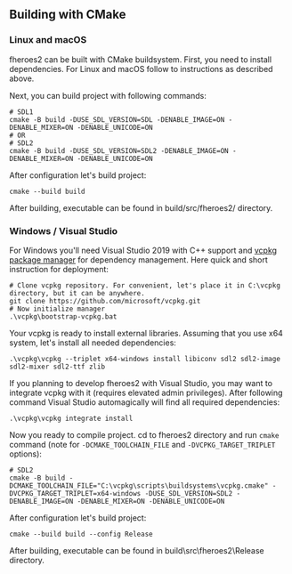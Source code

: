 Building with CMake
--------------------------------
### Linux and macOS

fheroes2 can be built with CMake buildsystem. First, you need to install dependencies. For Linux and macOS follow to instructions as described above.

Next, you can build project with following commands:

```shell
# SDL1
cmake -B build -DUSE_SDL_VERSION=SDL -DENABLE_IMAGE=ON -DENABLE_MIXER=ON -DENABLE_UNICODE=ON
# OR
# SDL2
cmake -B build -DUSE_SDL_VERSION=SDL2 -DENABLE_IMAGE=ON -DENABLE_MIXER=ON -DENABLE_UNICODE=ON
```

After configuration let's build project:

```shell
cmake --build build
```

After building, executable can be found in build/src/fheroes2/ directory.

### Windows / Visual Studio

For Windows you'll need Visual Studio 2019 with C++ support and [vcpkg package manager](https://vcpkg.readthedocs.io/en/latest/) for dependency management.
Here quick and short instruction for deployment:

```shell
# Clone vcpkg repository. For convenient, let's place it in C:\vcpkg directory, but it can be anywhere.
git clone https://github.com/microsoft/vcpkg.git
# Now initialize manager
.\vcpkg\bootstrap-vcpkg.bat
```

Your vcpkg is ready to install external libraries. Assuming that you use x64 system, let's install all needed dependencies:

```shell
.\vcpkg\vcpkg --triplet x64-windows install libiconv sdl2 sdl2-image sdl2-mixer sdl2-ttf zlib
```

If you planning to develop fheroes2 with Visual Studio, you may want to integrate vcpkg with it (requires elevated admin privileges).
After following command Visual Studio automagically will find all required dependencies:

```shell
.\vcpkg\vcpkg integrate install
```

Now you ready to compile project. cd to fheroes2 directory and run `cmake` command (note for `-DCMAKE_TOOLCHAIN_FILE` and `-DVCPKG_TARGET_TRIPLET` options):

```shell
# SDL2
cmake -B build -DCMAKE_TOOLCHAIN_FILE="C:\vcpkg\scripts\buildsystems\vcpkg.cmake" -DVCPKG_TARGET_TRIPLET=x64-windows -DUSE_SDL_VERSION=SDL2 -DENABLE_IMAGE=ON -DENABLE_MIXER=ON -DENABLE_UNICODE=ON 
```

After configuration let's build project:

```shell
cmake --build build --config Release
```

After building, executable can be found in build\src\fheroes2\Release directory.
